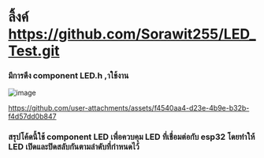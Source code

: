 # ลิ้งค์ https://github.com/Sorawit255/LED_Test.git

###  มีการดึง component LED.h ,าใช้งาน
![image](https://github.com/user-attachments/assets/0e241fb9-0e29-4136-b137-19a98c311fec)


https://github.com/user-attachments/assets/f4540aa4-d23e-4b9e-b32b-f4d57dd0b847


### สรุปโค้ดนี้ใช้ component LED เพื่อควบคุม LED ที่เชื่อมต่อกับ esp32 โดยทำให้ LED เปิดและปิดสลับกันตามลำดับที่กำหนดไว้
